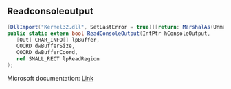 ## Readconsoleoutput

```csharp
[DllImport("Kernel32.dll", SetLastError = true)][return: MarshalAs(UnmanagedType.Bool)]
public static extern bool ReadConsoleOutput(IntPtr hConsoleOutput,
   [Out] CHAR_INFO[] lpBuffer,
   COORD dwBufferSize,
   COORD dwBufferCoord,
   ref SMALL_RECT lpReadRegion
);
```

Microsoft documentation: [Link](https://docs.microsoft.com/en-us/windows/console/readconsoleoutput)
